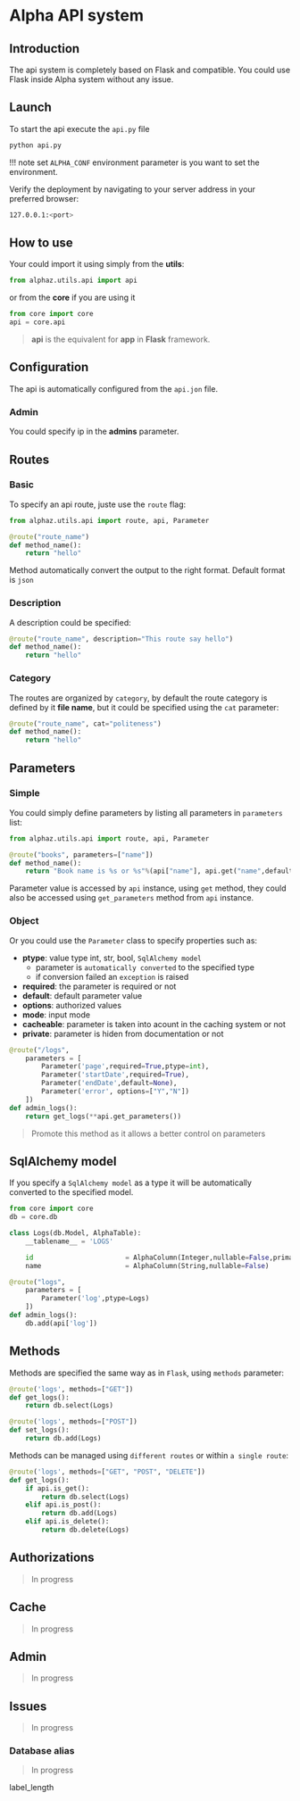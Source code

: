 # Alpha API system

## Introduction

The api system is completely based on Flask and compatible. You could use Flask inside Alpha system without any issue.

## Launch

To start the api execute the `api.py` file

```sh
python api.py
```

!!! note
    set `ALPHA_CONF` environment parameter is you want to set the environment.

Verify the deployment by navigating to your server address in your preferred browser:

```sh
127.0.0.1:<port>
```

## How to use

Your could import it using simply from the **utils**:

```python
from alphaz.utils.api import api
```

or from the **core** if you are using it

```python
from core import core
api = core.api
```

> **api** is the equivalent for **app** in **Flask** framework.


## Configuration

The api is automatically configured from the `api.jon` file.

### Admin

You could specify ip in the **admins** parameter. 

## Routes

### Basic

To specify an api route, juste use the `route` flag:

```python
from alphaz.utils.api import route, api, Parameter

@route("route_name")
def method_name():
    return "hello"
```

Method automatically convert the output to the right format. Default format is `json`

### Description

A description could be specified:

```python
@route("route_name", description="This route say hello")
def method_name():
    return "hello"
```

### Category

The routes are organized by `category`, by default the route category is defined by it **file name**, but it could be specified using the `cat` parameter:

```python
@route("route_name", cat="politeness")
def method_name():
    return "hello"
```

## Parameters

### Simple

You could simply define parameters by listing all parameters in `parameters` list:

```python
from alphaz.utils.api import route, api, Parameter

@route("books", parameters=["name"])
def method_name():
    return "Book name is %s or %s"%(api["name"], api.get("name",default=""))
```

Parameter value is accessed by `api` instance, using `get` method, they could also be accessed using `get_parameters` method from `api` instance.

### Object

Or you could use the `Parameter` class to specify properties such as:

- **ptype**: value type int, str, bool, `SqlAlchemy model`
  - parameter is `automatically converted` to the specified type
  - if conversion failed an `exception` is raised
- **required**: the parameter is required or not
- **default**: default parameter value
- **options**: authorized values
- **mode**: input mode
- **cacheable**: parameter is taken into acount in the caching system or not
- **private**: parameter is hiden from documentation or not

```python
@route("/logs",
    parameters = [
        Parameter('page',required=True,ptype=int),
        Parameter('startDate',required=True),
        Parameter('endDate',default=None),
        Parameter('error', options=["Y","N"])
    ])
def admin_logs():
    return get_logs(**api.get_parameters())
```

> Promote this method as it allows a better control on parameters

## SqlAlchemy model

If you specify a `SqlAlchemy model` as a type it will be automatically converted to the specified model.

```python
from core import core
db = core.db

class Logs(db.Model, AlphaTable):
    __tablename__ = 'LOGS'

    id                       = AlphaColumn(Integer,nullable=False,primary_key=True)
    name                     = AlphaColumn(String,nullable=False)

@route("logs",
    parameters = [
        Parameter('log',ptype=Logs)
    ])
def admin_logs():
    db.add(api['log'])
```

## Methods

Methods are specified the same way as in `Flask`, using `methods` parameter:

```python
@route('logs', methods=["GET"])
def get_logs():
    return db.select(Logs)

@route('logs', methods=["POST"])
def set_logs():
    return db.add(Logs)
```

Methods can be managed using `different routes` or within `a single route`:

```python
@route('logs', methods=["GET", "POST", "DELETE"])
def get_logs():
    if api.is_get():
        return db.select(Logs)
    elif api.is_post():
        return db.add(Logs)
    elif api.is_delete():
        return db.delete(Logs)
```

## Authorizations

> In progress

## Cache

> In progress

## Admin

> In progress

## Issues

> In progress

### Database alias

> In progress

label_length
